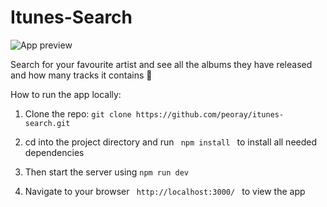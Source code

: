 # Itunes-Search

![App preview](https://res.cloudinary.com/peoray/image/upload/v1532308074/itunes_kve9ik.gif)

Search for your favourite artist and see all the albums they have released and how many tracks it contains :musical_note:

How to run the app locally:

1. Clone the repo: `git clone https://github.com/peoray/itunes-search.git`

1. cd into the project directory and run <code> npm install </code> to install all needed dependencies

1. Then start the server using `npm run dev`

1. Navigate to your browser <code> http://localhost:3000/ </code> to view the app 
